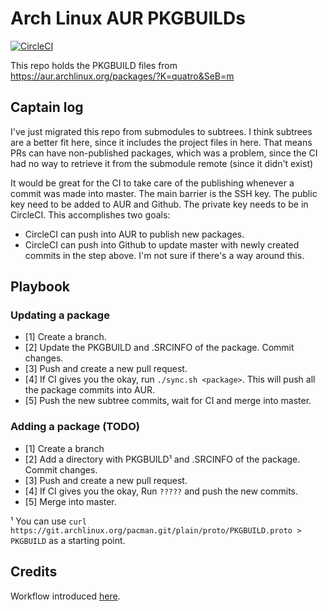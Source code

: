 # Arch Linux AUR PKGBUILDs

[![CircleCI](https://circleci.com/gh/Qu4tro/aur.svg?style=svg)](https://circleci.com/gh/Qu4tro/aur)

This repo holds the PKGBUILD files from https://aur.archlinux.org/packages/?K=quatro&SeB=m

## Captain log

I've just migrated this repo from submodules to subtrees. I think subtrees are a better fit here, since it includes the project files in here. 
That means PRs can have non-published packages, which was a problem, since the CI had no way to retrieve it from the submodule remote (since it didn't exist)

It would be great for the CI to take care of the publishing whenever a commit was made into master. The main barrier is the SSH key. The public key need to be added to AUR and Github. The private key needs to be in CircleCI. This accomplishes two goals:
  - CircleCI can push into AUR to publish new packages.
  - CircleCI can push into Github to update master with newly created commits in the step above.
I'm not sure if there's a way around this.

## Playbook

### Updating a package

- [1] Create a branch.
- [2] Update the PKGBUILD and .SRCINFO of the package. Commit changes.
- [3] Push and create a new pull request.
- [4] If CI gives you the okay, run `./sync.sh <package>`. This will push all the package commits into AUR.
- [5] Push the new subtree commits, wait for CI and merge into master.

### Adding a package (TODO)

- [1] Create a branch
- [2] Add a directory with PKGBUILD¹ and .SRCINFO of the package. Commit changes.
- [3] Push and create a new pull request.
- [4] If CI gives you the okay, Run `?????` and push the new commits.
- [5] Merge into master.

¹ You can use `curl https://git.archlinux.org/pacman.git/plain/proto/PKGBUILD.proto > PKGBUILD` as a starting point.

## Credits
Workflow introduced [here](https://gergely.imreh.net/blog/2018/04/circleci-aur/).
